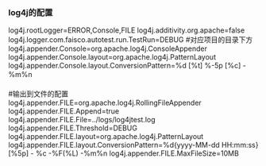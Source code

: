 ### log4j的配置 

log4j.rootLogger=ERROR,Console,FILE
log4j.additivity.org.apache=false
log4j.logger.com.faisco.autotest.run.TestRun=DEBUG #对应项目的目录下方
log4j.appender.Console=org.apache.log4j.ConsoleAppender 
log4j.appender.Console.layout=org.apache.log4j.PatternLayout
log4j.appender.Console.layout.ConversionPattern=%d [%t] %-5p [%c] - %m%n


#输出到文件的配置
log4j.appender.FILE=org.apache.log4j.RollingFileAppender
log4j.appender.FILE.Append=true
log4j.appender.FILE.File=../logs/log4jtest.log
log4j.appender.FILE.Threshold=DEBUG
log4j.appender.FILE.layout=org.apache.log4j.PatternLayout
log4j.appender.FILE.layout.ConversionPattern=%d{yyyy-MM-dd HH:mm:ss} [%5p] - %c -%F(%L) -%m%n
log4j.appender.FILE.MaxFileSize=10MB
